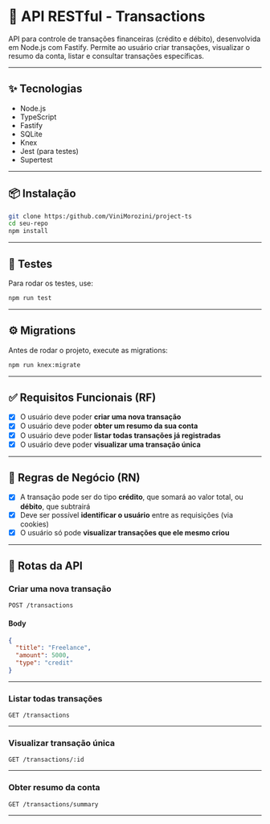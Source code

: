 # 💸 API RESTful - Transactions

API para controle de transações financeiras (crédito e débito), desenvolvida em Node.js com Fastify. Permite ao usuário criar transações, visualizar o resumo da conta, listar e consultar transações específicas.

---

## ✨ Tecnologias

- Node.js
- TypeScript
- Fastify
- SQLite
- Knex
- Jest (para testes)
- Supertest

---

## 📦 Instalação

```bash
git clone https:/github.com/ViniMorozini/project-ts
cd seu-repo
npm install
```

---

## 🧪 Testes

Para rodar os testes, use:

```bash
npm run test
```

---

## ⚙️ Migrations

Antes de rodar o projeto, execute as migrations:

```bash
npm run knex:migrate
```

---

## ✅ Requisitos Funcionais (RF)

- [x] O usuário deve poder **criar uma nova transação**
- [x] O usuário deve poder **obter um resumo da sua conta**
- [x] O usuário deve poder **listar todas transações já registradas**
- [x] O usuário deve poder **visualizar uma transação única**

---

## 🧠 Regras de Negócio (RN)

- [x] A transação pode ser do tipo **crédito**, que somará ao valor total, ou **débito**, que subtrairá
- [x] Deve ser possível **identificar o usuário** entre as requisições (via cookies)
- [x] O usuário só pode **visualizar transações que ele mesmo criou**

---

## 🔄 Rotas da API

### Criar uma nova transação

```http
POST /transactions
```

#### Body

```json
{
  "title": "Freelance",
  "amount": 5000,
  "type": "credit"
}
```

---

### Listar todas transações

```http
GET /transactions
```

---

### Visualizar transação única

```http
GET /transactions/:id
```

---

### Obter resumo da conta

```http
GET /transactions/summary
```

---



